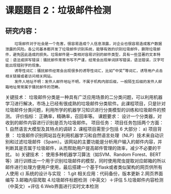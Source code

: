 课题题目 2：垃圾邮件检测 
=========================
研究内容： 
-----------
        垃圾邮件对于社会是一个危害，很容易造成个人信息泄露，对企业也很容易造成客户数据泄露的风险。各公司基本都开发了垃圾邮件识别系统，能够有效的识别垃圾邮件，删除垃圾邮件，避免因此造成的损失。垃圾邮件是一类相对容易识别的邮件类型，具有一些显著的文本特征：语法或拼写错误：骚扰邮件常常书写不严谨，经常会出现单词拼写错误，语法错误，汉字可能出现错别字的现象。 
        诱导性词汇：骚扰邮件经常会出现很多的诱导性词汇，比如“中奖”等词汇，诱导用户点击相关链接或者访问相关网站。 
        发件人地址不明：发件人邮件地址不明，不属于机构内部后缀，一般陌生后缀的发件人邮箱地址常常属于骚扰邮件的范畴。 
关键技术： 
    垃圾邮件分类是一种具有广泛应用场景的二分类问题，可以利用机器学习进行解决，市场上已经有很成熟的垃圾邮件分类软件。此课程项目，只是针对垃圾邮件分类问题，利用所学的机器学习知识进行分类模型的训练和垃圾邮件的预测。 
评价指标： 
    正确率，精确率，召回率等。 
课题要求： 
    设计一个分类器，对收到的邮件内容进行识别是否为垃圾邮件。
项目任务： 
    项目任务包括两个方面： 
        1. 自然语言大模型及其特点的调研 
        2. 课程项目需至少包括 6 大部分： 
            a) 项目背景 ：
                垃圾邮件识别网站旨在利用机器学习和自然语言处理（NLP）技术来自动识别和过滤垃圾邮件（Spam）。该网站的主要功能是分析用户输入的邮件内容，并判断其是否属于垃圾邮件，从而帮助用户提高邮件管理的效率，减少不必要的干扰。
            b) 关键技术 ：
                使用多种机器学习算法（如SVM、Random Forest、BERT等）进行训练出一个用于识别垃圾邮件的模型，同时使用爬虫提取对应邮箱的所以邮件进行处理方便用户使用，最后搭建一个基于flask或者类似架构的网页供所有人使用
            c) 系统的设计与实现 ：
                1.git 相关应用：代码备份，版本更新
                2.网页界面编写
                3.邮箱内容爬取
                4.垃圾邮件标题检测（中英文）＋评估
                5.垃圾邮件内容检测（中英文）+评估
                6.Web界面进行实时文本检测
